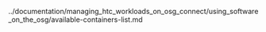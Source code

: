 ../documentation/managing_htc_workloads_on_osg_connect/using_software_on_the_osg/available-containers-list.md